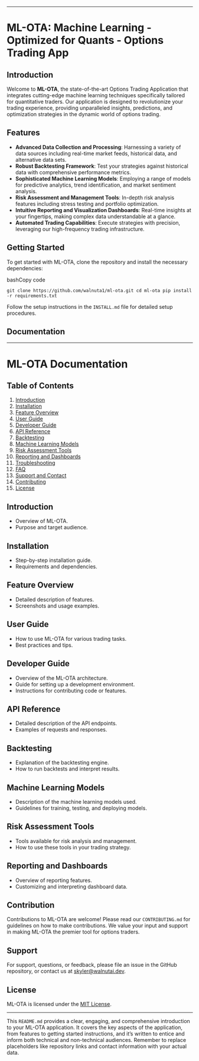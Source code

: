 * * *

ML-OTA: Machine Learning - Optimized for Quants - Options Trading App
=====================================================================

Introduction
------------

Welcome to **ML-OTA**, the state-of-the-art Options Trading Application that integrates cutting-edge machine learning techniques specifically tailored for quantitative traders. Our application is designed to revolutionize your trading experience, providing unparalleled insights, predictions, and optimization strategies in the dynamic world of options trading.

Features
--------

*   **Advanced Data Collection and Processing**: Harnessing a variety of data sources including real-time market feeds, historical data, and alternative data sets.
*   **Robust Backtesting Framework**: Test your strategies against historical data with comprehensive performance metrics.
*   **Sophisticated Machine Learning Models**: Employing a range of models for predictive analytics, trend identification, and market sentiment analysis.
*   **Risk Assessment and Management Tools**: In-depth risk analysis features including stress testing and portfolio optimization.
*   **Intuitive Reporting and Visualization Dashboards**: Real-time insights at your fingertips, making complex data understandable at a glance.
*   **Automated Trading Capabilities**: Execute strategies with precision, leveraging our high-frequency trading infrastructure.

Getting Started
---------------

To get started with ML-OTA, clone the repository and install the necessary dependencies:

bashCopy code

`git clone https://github.com/walnuta1/ml-ota.git cd ml-ota pip install -r requirements.txt`

Follow the setup instructions in the `INSTALL.md` file for detailed setup procedures.

Documentation
-------------

* * *

ML-OTA Documentation
====================

Table of Contents
-----------------

1.  [Introduction](#introduction)
2.  [Installation](#installation)
3.  [Feature Overview](#feature-overview)
4.  [User Guide](#user-guide)
5.  [Developer Guide](#developer-guide)
6.  [API Reference](#api-reference)
7.  [Backtesting](#backtesting)
8.  [Machine Learning Models](#machine-learning-models)
9.  [Risk Assessment Tools](#risk-assessment-tools)
10.  [Reporting and Dashboards](#reporting-and-dashboards)
11.  [Troubleshooting](#troubleshooting)
12.  [FAQ](#faq)
13.  [Support and Contact](#support-and-contact)
14.  [Contributing](#contributing)
15.  [License](#license)

Introduction
------------

*   Overview of ML-OTA.
*   Purpose and target audience.

Installation
------------

*   Step-by-step installation guide.
*   Requirements and dependencies.

Feature Overview
----------------

*   Detailed description of features.
*   Screenshots and usage examples.

User Guide
----------

*   How to use ML-OTA for various trading tasks.
*   Best practices and tips.

Developer Guide
---------------

*   Overview of the ML-OTA architecture.
*   Guide for setting up a development environment.
*   Instructions for contributing code or features.

API Reference
-------------

*   Detailed description of the API endpoints.
*   Examples of requests and responses.

Backtesting
-----------

*   Explanation of the backtesting engine.
*   How to run backtests and interpret results.

Machine Learning Models
-----------------------

*   Description of the machine learning models used.
*   Guidelines for training, testing, and deploying models.

Risk Assessment Tools
---------------------

*   Tools available for risk analysis and management.
*   How to use these tools in your trading strategy.

Reporting and Dashboards
------------------------

*   Overview of reporting features.
*   Customizing and interpreting dashboard data.

Contribution
------------

Contributions to ML-OTA are welcome! Please read our `CONTRIBUTING.md` for guidelines on how to make contributions. We value your input and support in making ML-OTA the premier tool for options traders.

Support
-------

For support, questions, or feedback, please file an issue in the GitHub repository, or contact us at [skyler@walnutai.dev](mailto:skyler@walnutai.dev).

License
-------

ML-OTA is licensed under the [MIT License](https://opensource.org/licenses/MIT).

* * *

This `README.md` provides a clear, engaging, and comprehensive introduction to your ML-OTA application. It covers the key aspects of the application, from features to getting started instructions, and it’s written to entice and inform both technical and non-technical audiences. Remember to replace placeholders like repository links and contact information with your actual data.
